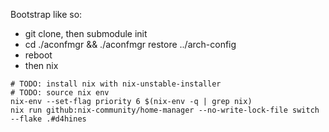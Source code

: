 Bootstrap like so:

- git clone, then submodule init
- cd ./aconfmgr && ./aconfmgr restore ../arch-config
- reboot
- then nix
```
# TODO: install nix with nix-unstable-installer
# TODO: source nix env
nix-env --set-flag priority 6 $(nix-env -q | grep nix)
nix run github:nix-community/home-manager --no-write-lock-file switch --flake .#d4hines
```

